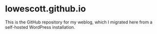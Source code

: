 lowescott.github.io
===================

This is the GitHub repository for my weblog, which I migrated here from a self-hosted WordPress installation.